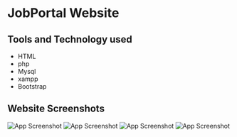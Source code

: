 # JobPortal Website


## Tools and Technology used

 - HTML
 - php
 - Mysql
 - xampp
 - Bootstrap

## Website Screenshots

![App Screenshot](https://user-images.githubusercontent.com/90974894/192429245-7362643c-1343-46b5-98cf-e9a6447f8127.png)
![App Screenshot](https://user-images.githubusercontent.com/90974894/192429253-7c2bdbdf-2235-4803-844d-84507d1f1ccd.png)
![App Screenshot](https://user-images.githubusercontent.com/90974894/192429254-9e0d9bf6-3468-4baa-a076-e1b49bc6a852.png)
![App Screenshot](https://user-images.githubusercontent.com/90974894/192429256-362ab4d8-4749-4bbf-b3c6-22ecd4eba8dc.png)



